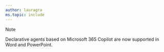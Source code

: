 ```yaml
---
author: lauragra
ms.topic: include
---
```


<!-- markdownlint-disable MD041 -->

> [!NOTE]
> Declarative agents based on Microsoft 365 Copilot are now supported in Word and PowerPoint.
